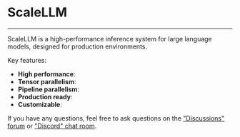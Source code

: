 # ScaleLLM

---
ScaleLLM is a high-performance inference system for large language models, designed for production environments.

Key features:

- **High performance**:
- **Tensor parallelism**:
- **Pipeline parallelism**:
- **Production ready**:
- **Customizable**:


If you have any questions, feel free to ask questions on the ["Discussions" forum](https://github.com/vectorch-ai/ScaleLLM/discussions) or ["Discord" chat room](https://discord.gg/csyXycWU).
